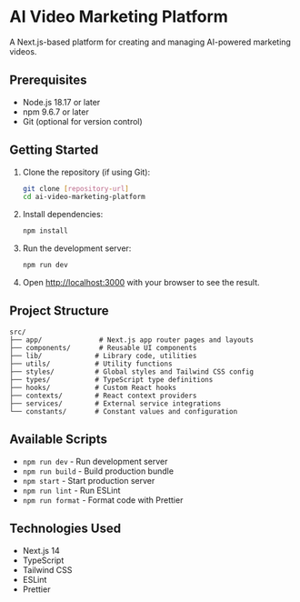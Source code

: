 # AI Video Marketing Platform

A Next.js-based platform for creating and managing AI-powered marketing videos.

## Prerequisites

- Node.js 18.17 or later
- npm 9.6.7 or later
- Git (optional for version control)

## Getting Started

1. Clone the repository (if using Git):
   ```bash
   git clone [repository-url]
   cd ai-video-marketing-platform
   ```

2. Install dependencies:
   ```bash
   npm install
   ```

3. Run the development server:
   ```bash
   npm run dev
   ```

4. Open [http://localhost:3000](http://localhost:3000) with your browser to see the result.

## Project Structure

```
src/
├── app/              # Next.js app router pages and layouts
├── components/       # Reusable UI components
├── lib/             # Library code, utilities
├── utils/           # Utility functions
├── styles/          # Global styles and Tailwind CSS config
├── types/           # TypeScript type definitions
├── hooks/           # Custom React hooks
├── contexts/        # React context providers
├── services/        # External service integrations
└── constants/       # Constant values and configuration
```

## Available Scripts

- `npm run dev` - Run development server
- `npm run build` - Build production bundle
- `npm start` - Start production server
- `npm run lint` - Run ESLint
- `npm run format` - Format code with Prettier

## Technologies Used

- Next.js 14
- TypeScript
- Tailwind CSS
- ESLint
- Prettier 